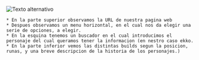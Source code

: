 
![Texto alternativo](https://i.imgur.com/jyBY659.jpg "Builds")

	* En la parte superior observamos la URL de nuestra pagina web
	* Despues observamos un menu horizontal, en el cual nos da elegir una serie de opciones, a elegir.
	* En la esquina tenemos un buscador en el cual introducimos el personaje del cual queramos tener la informacion (en nestro caso ekko.
	* En la parte inferior vemos las distintas builds segun la posicion, runas, y una breve descripcion de la historia de los personajes.)
